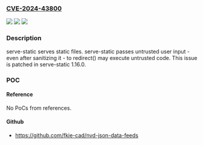 ### [CVE-2024-43800](https://cve.mitre.org/cgi-bin/cvename.cgi?name=CVE-2024-43800)
![](https://img.shields.io/static/v1?label=Product&message=serve-static&color=blue)
![](https://img.shields.io/static/v1?label=Version&message=%3D%20%3C%201.16.0%20&color=brighgreen)
![](https://img.shields.io/static/v1?label=Vulnerability&message=CWE-79%3A%20Improper%20Neutralization%20of%20Input%20During%20Web%20Page%20Generation%20('Cross-site%20Scripting')&color=brighgreen)

### Description

serve-static serves static files. serve-static passes untrusted user input - even after sanitizing it - to redirect() may execute untrusted code. This issue is patched in serve-static 1.16.0.

### POC

#### Reference
No PoCs from references.

#### Github
- https://github.com/fkie-cad/nvd-json-data-feeds

